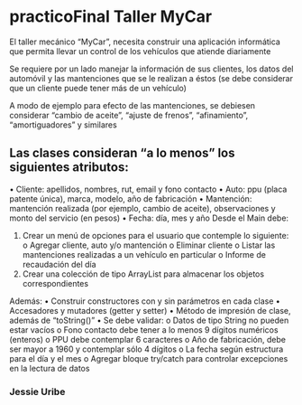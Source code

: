 # practicoFinal Taller MyCar

El taller mecánico “MyCar”, necesita construir una aplicación informática que permita llevar un control de los vehículos que atiende diariamente 

Se requiere por un lado manejar la información de sus clientes, los datos del automóvil y las mantenciones que se le realizan a éstos (se debe considerar que un cliente puede tener más de un vehículo)

A modo de ejemplo para efecto de las mantenciones, se debiesen considerar “cambio de aceite”, “ajuste de frenos”, “afinamiento”, “amortiguadores” y similares

 
## Las clases consideran “a lo menos” los siguientes atributos:

•	Cliente: apellidos, nombres, rut, email y fono contacto
•	Auto: ppu (placa patente única), marca, modelo, año de fabricación 
•	Mantención: mantención realizada (por ejemplo, cambio de aceite), observaciones y monto del servicio (en pesos)
•	Fecha: día, mes y año
Desde el Main debe:

1.	Crear un menú de opciones para el usuario que contemple lo siguiente: 
o	Agregar cliente, auto y/o mantención
o	Eliminar cliente
o	Listar las mantenciones realizadas a un vehículo en particular 
o	Informe de recaudación del día
2.	Crear una colección de tipo ArrayList para almacenar los objetos correspondientes

Además:
•	Construir constructores con y sin parámetros en cada clase
•	Accesadores y mutadores (getter y setter)
•	Método de impresión de clase, además de “toString()”
•	Se debe validar:
o	Datos de tipo String no pueden estar vacíos
o	Fono contacto debe tener a lo menos 9 dígitos numéricos (enteros)
o	PPU debe contemplar 6 caracteres
o	Año de fabricación, debe ser mayor a 1960 y contemplar sólo 4 dígitos
o	La fecha según estructura para el día y el mes
o	Agregar bloque try/catch para controlar excepciones en la lectura de datos

### Jessie Uribe

